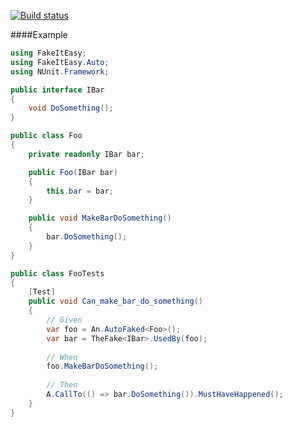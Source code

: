 [![Build status](https://ci.appveyor.com/api/projects/status/h2iirqumti2wfd22/branch/master?svg=true)](https://ci.appveyor.com/project/jamiehumphries/fakeiteasy-auto/branch/master)

####Example

```csharp
using FakeItEasy;
using FakeItEasy.Auto;
using NUnit.Framework;

public interface IBar
{
    void DoSomething();
}

public class Foo
{
    private readonly IBar bar;

    public Foo(IBar bar)
    {
        this.bar = bar;
    }

    public void MakeBarDoSomething()
    {
        bar.DoSomething();
    }
}

public class FooTests
{
    [Test]
    public void Can_make_bar_do_something()
    {
        // Given
        var foo = An.AutoFaked<Foo>();
        var bar = TheFake<IBar>.UsedBy(foo);
        
        // When
        foo.MakeBarDoSomething();
        
        // Then
        A.CallTo(() => bar.DoSomething()).MustHaveHappened();
    }
}
```
